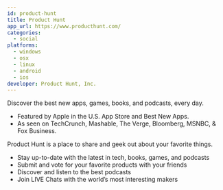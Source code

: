 ```yaml
---
id: product-hunt
title: Product Hunt
app_url: https://www.producthunt.com/
categories:
  - social
platforms:
  - windows
  - osx
  - linux
  - android
  - ios
developer: Product Hunt, Inc.
---
```

Discover the best new apps, games, books, and podcasts, every day.

* Featured by Apple in the U.S. App Store and Best New Apps.
* As seen on TechCrunch, Mashable, The Verge, Bloomberg, MSNBC, & Fox Business.

Product Hunt is a place to share and geek out about your favorite things.

- Stay up-to-date with the latest in tech, books, games, and podcasts
- Submit and vote for your favorite products with your friends
- Discover and listen to the best podcasts
- Join LIVE Chats with the world’s most interesting makers
